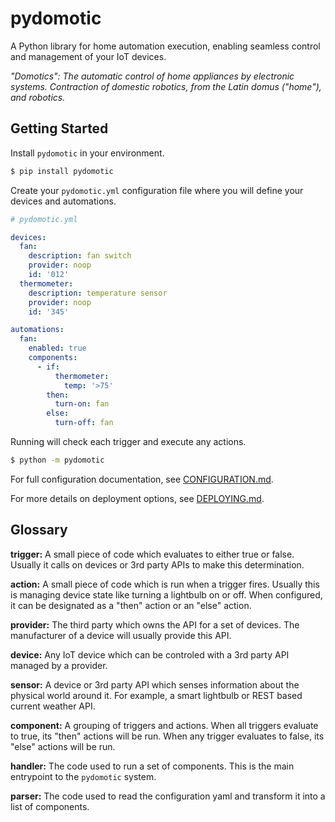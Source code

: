 # pydomotic

A Python library for home automation execution, enabling seamless control and
management of your IoT devices.

_"Domotics": The automatic control of home appliances by electronic systems.
Contraction of domestic robotics, from the Latin domus ("home"), and robotics._

## Getting Started

Install `pydomotic` in your environment.

```bash
$ pip install pydomotic
```

Create your `pydomotic.yml` configuration file where you will define your
devices and automations.

```yaml
# pydomotic.yml

devices:
  fan:
    description: fan switch
    provider: noop
    id: '012'
  thermometer:
    description: temperature sensor
    provider: noop
    id: '345'

automations:
  fan:
    enabled: true
    components:
      - if:
          thermometer:
            temp: '>75'
        then:
          turn-on: fan
        else:
          turn-off: fan
```

Running will check each trigger and execute any actions.

```bash
$ python -m pydomotic
```

For full configuration documentation, see [CONFIGURATION.md](./docs/CONFIGURATION.md).

For more details on deployment options, see [DEPLOYING.md](./docs/DEPLOYING.md).

## Glossary

**trigger:** A small piece of code which evaluates to either true or false.
Usually it calls on devices or 3rd party APIs to make this determination.

**action:** A small piece of code which is run when a trigger fires. Usually
this is managing device state like turning a lightbulb on or off. When
configured, it can be designated as a "then" action or an "else" action.

**provider:** The third party which owns the API for a set of devices. The
manufacturer of a device will usually provide this API.

**device:** Any IoT device which can be controled with a 3rd party API managed
by a provider.

**sensor:** A device or 3rd party API which senses information about the
physical world around it. For example, a smart lightbulb or REST based current
weather API.

**component:** A grouping of triggers and actions. When all triggers evaluate
to true, its "then" actions will be run. When any trigger evaluates to false,
its "else" actions will be run.

**handler:** The code used to run a set of components. This is the main
entrypoint to the `pydomotic` system.

**parser:** The code used to read the configuration yaml and transform it into
a list of components.
